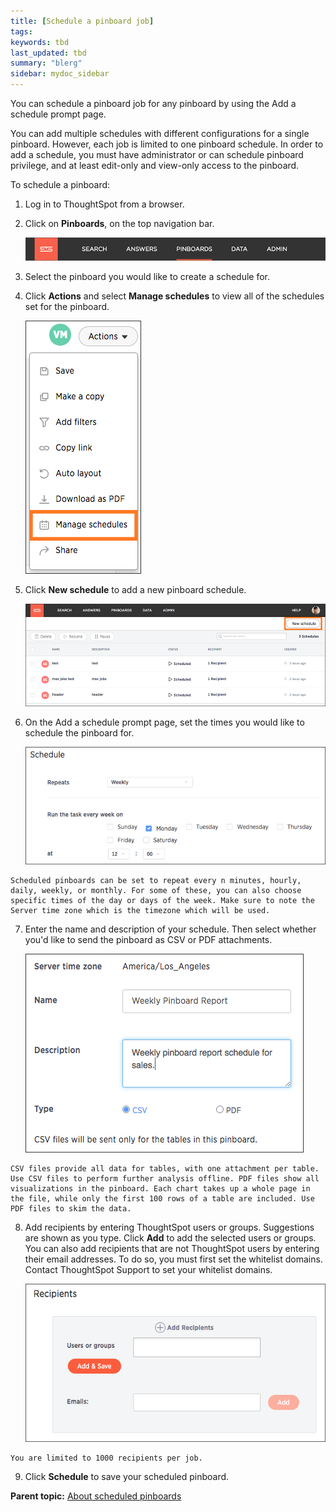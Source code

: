 ```yaml
---
title: [Schedule a pinboard job]
tags: 
keywords: tbd
last_updated: tbd
summary: "blerg"
sidebar: mydoc_sidebar
---
```

You can schedule a pinboard job for any pinboard by using the Add a schedule prompt page.

You can add multiple schedules with different configurations for a single pinboard. However, each job is limited to one pinboard schedule. In order to add a schedule, you must have administrator or can schedule pinboard privilege, and at least edit-only and view-only access to the pinboard.

To schedule a pinboard:

1.   Log in to ThoughtSpot from a browser.
2.   Click on **Pinboards**, on the top navigation bar.

     ![](../../shared/conrefs/../../images/click_pinboards_icon.png "Pinboards")

3.   Select the pinboard you would like to create a schedule for.
4.   Click **Actions** and select **Manage schedules** to view all of the schedules set for the pinboard.

     ![](../../images/view_schedules.png "View pinboard schedules")

5.   Click **New schedule** to add a new pinboard schedule.

     ![](../../images/new_pinboard_schedule.png "Add a new pinboard schedule")

6.   On the Add a schedule prompt page, set the times you would like to schedule the pinboard for.

     ![](../../images/scheduled_pinboards_1.png "Set the pinboard schedule")

    Scheduled pinboards can be set to repeat every n minutes, hourly, daily, weekly, or monthly. For some of these, you can also choose specific times of the day or days of the week. Make sure to note the Server time zone which is the timezone which will be used.

7.   Enter the name and description of your schedule. Then select whether you'd like to send the pinboard as CSV or PDF attachments.

     ![](../../images/scheduled_pinboards_2.png "Set the pinboard type")

    CSV files provide all data for tables, with one attachment per table. Use CSV files to perform further analysis offline. PDF files show all visualizations in the pinboard. Each chart takes up a whole page in the file, while only the first 100 rows of a table are included. Use PDF files to skim the data.

8.   Add recipients by entering ThoughtSpot users or groups. Suggestions are shown as you type. Click **Add** to add the selected users or groups. You can also add recipients that are not ThoughtSpot users by entering their email addresses. To do so, you must first set the whitelist domains. Contact ThoughtSpot Support to set your whitelist domains.

     ![](../../images/scheduled_pinboards_3.png "Set the pinboard recipients")

    You are limited to 1000 recipients per job.

9.   Click **Schedule** to save your scheduled pinboard.

**Parent topic:** [About scheduled pinboards](../../admin/manage_jobs/about_scheduled_pinboards.html)
